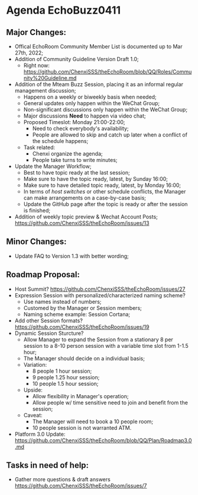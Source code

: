 # Agenda EchoBuzz0411

## Major Changes:
* Offical EchoRoom Community Member List is documented up to Mar 27th, 2022;
* Addition of Community Guideline Version Draft 1.0;
  * Right now: https://github.com/ChenxiSSS/theEchoRoom/blob/QQ/Roles/Community%20Guideline.md
* Addition of the Mteam Buzz Session, placing it as an informal regular management discussion;
  * Happens on a weekly or biweekly basis when needed;
  * General updates only happen within the WeChat Group;
  * Non-significant discussions only happen within the WeChat Group;
  * Major discussions **Need** to happen via video chat;
  * Proposed Timeslot: Monday 21:00-22:00;
    * Need to check everybody's availability;
    * People are allowed to skip and catch up later when a conflict of the schedule happens;
  * Task related:
    * Chenxi organize the agenda;
    * People take turns to write minutes;
* Update the Manager Workflow;
  * Best to have topic ready at the last session;
  * Make sure to have the topic ready, latest, by Sunday 16:00;
  * Make sure to have detailed topic ready, latest, by Monday 16:00;
  * In terms of *host switches* or other schedule conflicts, the Manager can make arrangements on a case-by-case basis; 
  * Update the GitHub page after the topic is ready or after the session is finished;
* Addition of weekly topic preview & Wechat Account Posts; https://github.com/ChenxiSSS/theEchoRoom/issues/13

## Minor Changes:
* Update FAQ to Version 1.3 with better wording;

## Roadmap Proposal:
* Host Summit? https://github.com/ChenxiSSS/theEchoRoom/issues/27
* Expression Session with personalized/characterized naming scheme?
  * Use names instead of numbers;
  * Customed by the Manager or Session members;
  * Naming scheme example: Session Cortana;
* Add other Session formats? https://github.com/ChenxiSSS/theEchoRoom/issues/19
* Dynamic Session Sturcture?
  * Allow Manager to expand the Session from a stationary 8 per session to a 8-10 person session with a variable time slot from 1-1.5 hour;
  * The Manager should decide on a individual basis;
  * Variation:
    * 8 people 1 hour session;
    * 9 people 1.25 hour session;
    * 10 people 1.5 hour session;
  * Upside:
    * Allow flexibility in Manager's operation;
    * Allow people w/ time sensitive need to join and benefit from the session;
  * Caveat:
    * The Manager will need to book a 10 people room;
    * 10 people session is not warranted ATM.
* Platform 3.0 Update: https://github.com/ChenxiSSS/theEchoRoom/blob/QQ/Plan/Roadmap3.0.md

## Tasks in need of help:
* Gather more questions & draft answers https://github.com/ChenxiSSS/theEchoRoom/issues/7

